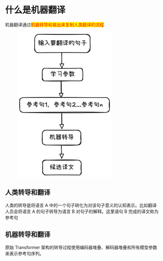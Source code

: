 # 什么是机器翻译

机器翻译通过<mark style="color:red;">机器转导和输出来复制人类翻译的流程</mark>

<figure><img src="../.gitbook/assets/image.png" alt="" width="306"><figcaption></figcaption></figure>

## 人类转导和翻译

人类的转导是将语言 A 中的一个句子转化为对该句子意义的认知表示。比如翻译人员会将语言 A 的句子转导为语言 B 对句子的解释。这里语句 B 完成的译文称为参考句



## 机器转导和翻译

原始 Transformer 架构的转导过程使用编码器堆叠、解码器堆叠和所有模型参数来表示参考句序列。

